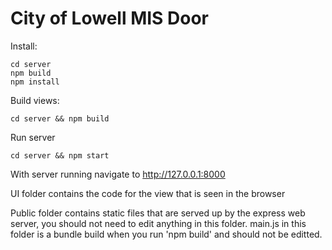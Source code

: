 # City of Lowell MIS Door

Install:

    cd server
    npm build
    npm install

Build views:

    cd server && npm build

Run server

    cd server && npm start

With server running navigate to http://127.0.0.1:8000

UI folder contains the code for the view that is seen in the browser


Public folder contains static files that are served up by the express web server, you should not need to edit anything in this folder.  main.js in this folder is a bundle build when you run 'npm build' and should not be editted.